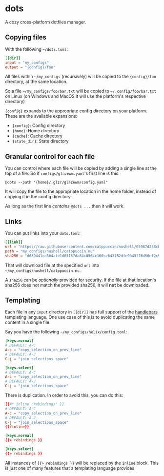 # dots

A cozy cross-platform dotfiles manager.

## Copying files

With the following `~/dots.toml`:

```toml
[[dir]]
input = "my_configs"
output = "{config}/foo"
```

All files within `~/my_configs` (recursively) will be copied to the `{config}/foo` directory, at the same location.

So a file `~/my_configs/foo/bar.txt` will be copied to `~/.config/foo/bar.txt` on Linux (on Windows and MacOS it will use the platform's respective directory)

`{config}` expands to the appropriate config directory on your platform. These are the available expansions:

- `{config}`: Config directory
- `{home}`: Home directory
- `{cache}`: Cache directory
- `{state_dir}`: State directory

## Granular control for each file

You can control where each file will be copied by adding a single line at the top of a file. So if `configs/glazewm.yaml`'s first line is this:

```
@dots --path "{home}/.glzr/glazewm/config.yaml"
```

It will copy the file to the appropriate location in the home folder, instead of copying it in the config directory.

As long as the first line *contains* `@dots ...` then it will work.

## Links

You can put links into your `dots.toml`:

```toml
[[link]]
url = "https://raw.githubusercontent.com/catppuccin/nushell/05987d258cb765a881ee1f2f2b65276c8b379658/themes/catppuccin_mocha.nu"
path = "my_configs/nushell/catppuccin.nu"
sha256 = "d639441cd3b4afe1d05157da64c0564c160ce843182dfe9043f76d56ef2c9cdf"
```

That will download file at the specified `url` into `~/my_configs/nushell/catppuccin.nu`.

A `sha256` can be *optionally* provided for security. If the file at that location's sha256 does not match the provided sha256, it will **not** be downloaded.

## Templating

Each file in any `input` directory in `[[dir]]` has full support of the [handlebars](https://handlebarsjs.com/) templating language. One use case of this is to avoid duplicating the same content in a single file.

Say you have the following `~/my_configs/helix/config.toml`:

```toml
[keys.normal]
# DEFAULT: A-C
A-c = "copy_selection_on_prev_line"
# DEFAULT: A-J
C-j = "join_selections_space"

[keys.select]
# DEFAULT: A-C
A-c = "copy_selection_on_prev_line"
# DEFAULT: A-J
C-j = "join_selections_space"
```

There is duplication. In order to avoid this, you can do this:

```toml
{{#* inline "rebindings" }}
# DEFAULT: A-C
A-c = "copy_selection_on_prev_line"
# DEFAULT: A-J
C-j = "join_selections_space"
{{/inline}}

[keys.normal]
{{> rebindings }}

[keys.select]
{{> rebindings }}
```

All instances of `{{> rebindings }}` will be replaced by the `inline` block. This is just one of many features that a templating language provides

